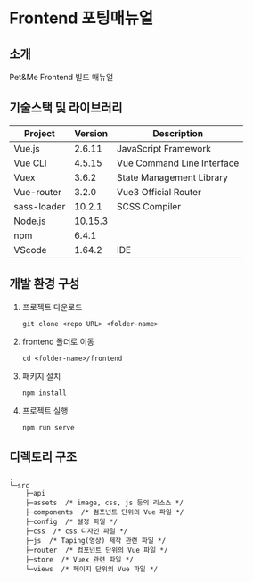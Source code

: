 # Frontend 포팅매뉴얼

## 소개

Pet&Me Frontend 빌드 매뉴얼

## 기술스택 및 라이브러리

| Project     | Version | Description                |
| ----------- | ------- | -------------------------- |
| Vue.js      | 2.6.11  | JavaScript Framework       |
| Vue CLI     | 4.5.15  | Vue Command Line Interface |
| Vuex        | 3.6.2   | State Management Library   |
| Vue-router  | 3.2.0   | Vue3 Official Router       |
| sass-loader | 10.2.1  | SCSS Compiler              |
| Node.js     | 10.15.3 |                            |
| npm         | 6.4.1   |                            |
| VScode      | 1.64.2  | IDE                        |

## 개발 환경 구성

1. 프로젝트 다운로드

   ```shell
   git clone <repo URL> <folder-name>
   ```

2. frontend 폴더로 이동

   ```shell
   cd <folder-name>/frontend
   ```

3. 패키지 설치

   ```shell
   npm install
   ```

4. 프로젝트 실행

   ```shell
   npm run serve
   ```

## 디렉토리 구조

```plaintext
.
└─src
    ├─api
    ├─assets  /* image, css, js 등의 리소스 */
    ├─components  /* 컴포넌트 단위의 Vue 파일 */
    ├─config  /* 설정 파일 */
    ├─css  /* css 디자인 파일 */
    ├─js  /* Taping(영상) 제작 관련 파일 */
    ├─router  /* 컴포넌트 단위의 Vue 파일 */
    ├─store  /* Vuex 관련 파일 */
    └─views  /* 페이지 단위의 Vue 파일 */
```

